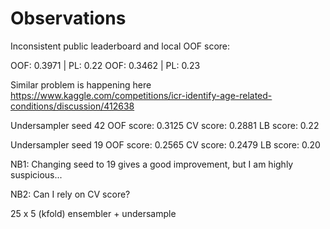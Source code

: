 # Observations
Inconsistent public leaderboard and local OOF score:

OOF: 0.3971 | PL: 0.22
OOF: 0.3462 | PL: 0.23

Similar problem is happening here https://www.kaggle.com/competitions/icr-identify-age-related-conditions/discussion/412638

Undersampler seed 42
OOF score: 0.3125
CV score: 0.2881
LB score: 0.22

Undersampler seed 19
OOF score: 0.2565
CV score: 0.2479
LB score: 0.20

NB1: Changing seed to 19 gives a good improvement, but I am highly suspicious...

NB2: Can I rely on CV score?

25 x 5 (kfold) ensembler + undersample
